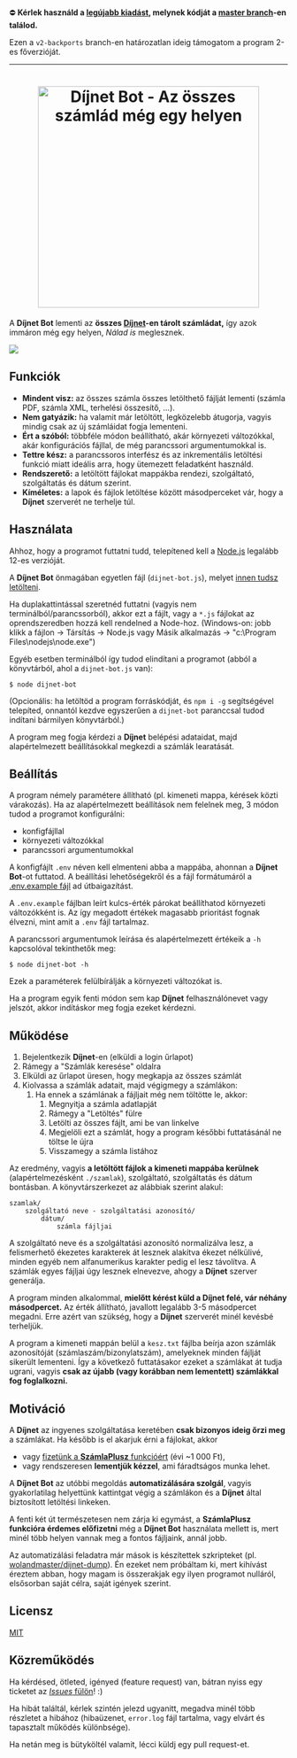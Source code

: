 ⛔ **Kérlek használd a [legújabb kiadást](https://github.com/juzraai/dijnet-bot/releases/latest), melynek kódját a [master branch](https://github.com/juzraai/dijnet-bot/tree/master)-en találod.**

Ezen a `v2-backports` branch-en határozatlan ideig támogatom a program 2-es főverzióját.

---

# <div align="center"><img src="img/header.svg" width="400" title="Díjnet Bot" alt="Díjnet Bot - Az összes számlád még egy helyen"></div>



A **Díjnet Bot** lementi az **összes [Díjnet](https://www.dijnet.hu/)-en tárolt számládat,** így azok immáron még egy helyen, *Nálad is* meglesznek.



![](img/scrs.gif)



## Funkciók

- **Mindent visz:** az összes számla összes letölthető fájlját lementi (számla PDF, számla XML, terhelési összesítő, ...).
- **Nem gatyázik:** ha valamit már letöltött, legközelebb átugorja, vagyis mindig csak az új számláidat fogja lementeni.
- **Ért a szóból:** többféle módon beállítható, akár környezeti változókkal, akár konfigurációs fájllal, de még parancssori argumentumokkal is.
- **Tettre kész:** a parancssoros interfész és az inkrementális letöltési funkció miatt ideális arra, hogy ütemezett feladatként használd.
- **Rendszerető:** a letöltött fájlokat mappákba rendezi, szolgáltató, szolgáltatás és dátum szerint.
- **Kíméletes:** a lapok és fájlok letöltése között másodperceket vár, hogy a **Díjnet** szerverét ne terhelje túl.



## Használata

Ahhoz, hogy a programot futtatni tudd, telepítened kell a [Node.js](https://nodejs.org/en/) legalább 12-es verzióját.

A **Díjnet Bot** önmagában egyetlen fájl (`dijnet-bot.js`), melyet [innen tudsz letölteni](https://github.com/juzraai/dijnet-bot/releases/latest).

Ha duplakattintással szeretnéd futtatni (vagyis nem terminálból/parancssorból), akkor ezt a fájlt, vagy a `*.js` fájlokat az oprendszeredben hozzá kell rendelned a Node-hoz. (Windows-on: jobb klikk a fájlon -> Társítás -> Node.js vagy Másik alkalmazás -> "c:\Program Files\nodejs\node.exe")

Egyéb esetben terminálból így tudod elindítani a programot (abból a könyvtárból, ahol a `dijnet-bot.js` van):

```
$ node dijnet-bot
```

(Opcionális: ha letöltöd a program forráskódját, és `npm i -g` segítségével telepíted, onnantól kezdve egyszerűen a `dijnet-bot` paranccsal tudod indítani bármilyen könyvtárból.)

A program meg fogja kérdezi a **Díjnet** belépési adataidat, majd alapértelmezett beállításokkal megkezdi a számlák learatását.



## Beállítás

A program némely paramétere állítható (pl. kimeneti mappa, kérések közti várakozás). Ha az alapértelmezett beállítások nem felelnek meg, 3 módon tudod a programot konfigurálni:

- konfigfájllal
- környezeti változókkal
- parancssori argumentumokkal

A konfigfájlt `.env` néven kell elmenteni abba a mappába, ahonnan a **Díjnet Bot**-ot futtatod. A beállítási lehetőségekről és a fájl formátumáról a [.env.example fájl](https://github.com/juzraai/dijnet-bot/blob/master/.env.example) ad útbaigazítást.

A `.env.example` fájlban leírt kulcs-érték párokat beállíthatod környezeti változókként is. Az így megadott értékek magasabb prioritást fognak élvezni, mint amit a `.env` fájl tartalmaz.

A parancssori argumentumok leírása és alapértelmezett értékeik a `-h` kapcsolóval tekinthetők meg:

```
$ node dijnet-bot -h
```

Ezek a paraméterek felülbírálják a környezeti változókat is.

Ha a program egyik fenti módon sem kap **Díjnet** felhasználónevet vagy jelszót, akkor indításkor meg fogja ezeket kérdezni.



## Működése

1. Bejelentkezik **Díjnet**-en (elküldi a login űrlapot)
1. Rámegy a "Számlák keresése" oldalra
1. Elküldi az űrlapot üresen, hogy megkapja az összes számlát
1. Kiolvassa a számlák adatait, majd végigmegy a számlákon:
	1. Ha ennek a számlának a fájljait még nem töltötte le, akkor:
		1. Megnyitja a számla adatlapját
		1. Rámegy a "Letöltés" fülre
		1. Letölti az összes fájlt, ami be van linkelve
		1. Megjelöli ezt a számlát, hogy a program későbbi futtatásánál ne töltse le újra
		1. Visszamegy a számla listához

Az eredmény, vagyis **a letöltött fájlok a kimeneti mappába kerülnek** (alapértelmezésként `./szamlak`), szolgáltató, szolgáltatás és dátum bontásban. A könyvtárszerkezet az alábbiak szerint alakul:

```
szamlak/
	szolgáltató neve - szolgáltatási azonosító/
		dátum/
			számla fájljai
```

A szolgáltató neve és a szolgáltatási azonosító normalizálva lesz, a felismerhető ékezetes karakterek át lesznek alakítva ékezet nélkülivé, minden egyéb nem alfanumerikus karakter pedig el lesz távolítva. A számlák egyes fájljai úgy lesznek elnevezve, ahogy a **Díjnet** szerver generálja.

A program minden alkalommal, **mielőtt kérést küld a Díjnet felé, vár néhány másodpercet.** Az érték állítható, javallott legalább 3-5 másodpercet megadni. Erre azért van szükség, hogy a **Díjnet** szerverét minél kevésbé terheljük.

A program a kimeneti mappán belül a `kesz.txt` fájlba beírja azon számlák azonosítóját (számlaszám/bizonylatszám), amelyeknek minden fájlját sikerült lementeni. Így a következő futtatásakor ezeket a számlákat át tudja ugrani, vagyis **csak az újabb (vagy korábban nem lementett) számlákkal fog foglalkozni.**



## Motiváció

A **Díjnet** az ingyenes szolgáltatása keretében **csak bizonyos ideig őrzi meg** a számlákat. Ha később is el akarjuk érni a fájlokat, akkor

- vagy [fizetünk a **SzámlaPlusz** funkcióért](https://www.dijnet.hu/ekonto/docs/hu/szamlaplusz_tajekoztato.pdf) (évi ~1 000 Ft),
- vagy rendszeresen **lementjük kézzel**, ami fáradtságos munka lehet.

A **Díjnet Bot** az utóbbi megoldás **automatizálására szolgál**, vagyis gyakorlatilag helyettünk kattintgat végig a számlákon és a **Díjnet** által biztosított letöltési linkeken.

A fenti két út természetesen nem zárja ki egymást, a **SzámlaPlusz funkcióra érdemes előfizetni** még a **Díjnet Bot** használata mellett is, mert minél több helyen vannak meg a fontos fájljaink, annál jobb.

Az automatizálási feladatra már mások is készítettek szkripteket (pl. [wolandmaster/dijnet-dump](https://github.com/wolandmaster/dijnet-dump)). Én ezeket nem próbáltam ki, mert kihívást éreztem abban, hogy magam is összerakjak egy ilyen programot nulláról, elsősorban saját célra, saját igények szerint.



## Licensz

[MIT](LICENSE)



## Közreműködés

Ha kérdésed, ötleted, igényed (feature request) van, bátran nyiss egy ticketet az [*Issues* fülön](https://github.com/juzraai/dijnet-bot/issues)! :)

Ha hibát találtál, kérlek szintén jelezd ugyanitt, megadva minél több részletet a hibához (hibaüzenet, `error.log` fájl tartalma, vagy elvárt és tapasztalt működés különbsége).

Ha netán meg is bütyköltél valamit, lécci küldj egy pull request-et.
